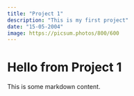 ```yaml
---
title: "Project 1"
description: "This is my first project"
date: "15-05-2004"
image: https://picsum.photos/800/600
---
```


# Hello from Project 1

This is some markdown content.
